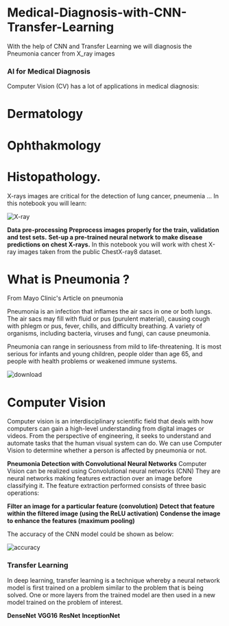   # Medical-Diagnosis-with-CNN-Transfer-Learning
With the help of CNN and Transfer Learning we will diagnosis the Pneumonia cancer from X_ray images

### AI for Medical Diagnosis
Computer Vision (CV) has a lot of applications in medical diagnosis:

# Dermatology
# Ophthakmology
# Histopathology.
X-rays images are critical for the detection of lung cancer, pneumenia ... In this notebook you will learn:

![X-ray](https://user-images.githubusercontent.com/57557590/104820505-46962000-584a-11eb-9146-73c4af1e0de3.PNG)

**Data pre-processing**
**Preprocess images properly for the train, validation and test sets.**
**Set-up a pre-trained neural network to make disease predictions on chest X-rays.**
In this notebook you will work with chest X-ray images taken from the public ChestX-ray8 dataset.

# What is Pneumonia ?
From Mayo Clinic's Article on pneumonia

Pneumonia is an infection that inflames the air sacs in one or both lungs. The air sacs may fill with fluid or pus (purulent material), causing cough with phlegm or pus, fever, chills, and difficulty breathing. A variety of organisms, including bacteria, viruses and fungi, can cause pneumonia.

Pneumonia can range in seriousness from mild to life-threatening. It is most serious for infants and young children, people older than age 65, and people with health problems or weakened immune systems.

![download](https://user-images.githubusercontent.com/57557590/104820294-10a46c00-5849-11eb-8615-c4630a912f13.png)

# Computer Vision
Computer vision is an interdisciplinary scientific field that deals with how computers can gain a high-level understanding from digital images or videos. From the perspective of engineering, it seeks to understand and automate tasks that the human visual system can do. We can use Computer Vision to determine whether a person is affected by pneumonia or not.

**Pneumonia Detection with Convolutional Neural Networks**
Computer Vision can be realized using Convolutional neural networks (CNN) They are neural networks making features extraction over an image before classifying it. The feature extraction performed consists of three basic operations:

**Filter an image for a particular feature (convolution)**
**Detect that feature within the filtered image (using the ReLU activation)**
**Condense the image to enhance the features (maximum pooling)**

The accuracy of the CNN model could be shown as below:

![accuracy](https://user-images.githubusercontent.com/57557590/104820572-e18efa00-584a-11eb-8487-6534cdf7569f.PNG)

### Transfer Learning
In deep learning, transfer learning is a technique whereby a neural network model is first trained on a problem similar to the problem that is being solved. One or more layers from the trained model are then used in a new model trained on the problem of interest.

**DenseNet**
**VGG16**
**ResNet**
**InceptionNet**


